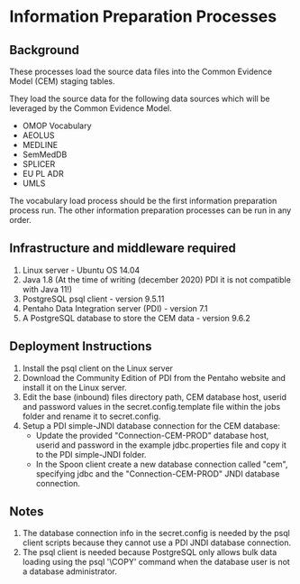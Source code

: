 Information Preparation Processes
=================================

Background
----------
These processes load the source data files into the Common Evidence Model (CEM) staging tables.

They load the source data for the following data sources which will be leveraged by the Common Evidence Model.

- OMOP Vocabulary
- AEOLUS
- MEDLINE
- SemMedDB
- SPLICER
- EU PL ADR
- UMLS

The vocabulary load process should be the first information preparation process run. The other information preparation
processes can be run in any order.

Infrastructure and middleware required
--------------------------------------

1. Linux server - Ubuntu OS 14.04
2. Java 1.8 (At the time of writing (december 2020) PDI it is not compatible with Java 11!)
3. PostgreSQL psql client - version 9.5.11
4. Pentaho Data Integration server (PDI) - version 7.1
5. A PostgreSQL database to store the CEM data - version 9.6.2

Deployment Instructions
-----------------------

1. Install the psql client on the Linux server
2. Download the Community Edition of PDI from the Pentaho website and install it on the Linux server.
3. Edit the base (inbound) files directory path, CEM database host, userid and password values in the
   secret.config.template file within the jobs folder and rename it to secret.config.
4. Setup a PDI simple-JNDI database connection for the CEM database:
    - Update the provided "Connection-CEM-PROD" database host, userid and password in the example jdbc.properties file
      and copy it to the PDI simple-JNDI folder. 
    - In the Spoon client create a new database connection called "cem", specifying jdbc and the "Connection-CEM-PROD"
      JNDI database connection.

Notes
-----

1. The database connection info in the secret.config is needed by the psql client scripts because they cannot use a PDI JNDI database connection.
2. The psql client is needed because PostgreSQL only allows bulk data loading using the psql '\COPY' command when the database user is not a database administrator.
